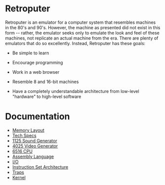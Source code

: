 # Retroputer

Retroputer is an emulator for a computer system that resembles machines in the 80's and 90's. However, the machine as presented did not exist in this form -- rather, the emulator seeks only to emulate the look and feel of these machines, not replicate an actual machine from the era. There are plenty of emulators that do so excellently. Instead, Retroputer has these goals:

* Be simple to learn

* Encourage programming

* Work in a web browser

* Resemble 8 and 16-bit machines

* Have a completely understandable architecture from low-level "hardware" to high-level software

# Documentation

* [Memory Layout](./memory-layout)
* [Tech Specs](./tech-specs)
* [1125 Sound Generator](./1125%20sound%20generator)
* [4025 Video Generator](./4025%20video%20generator)
* [6516 CPU](./6516%20cpu)
* [Assembly Language](./asm)
* [I/O](./io)
* [Instruction Set Architecture](./isa)
* [Traps](./traps)
* [Kernel](./kernel)

